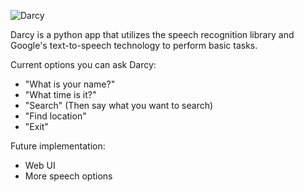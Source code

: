 ![Darcy](https://i.imgur.com/StKuTDm.png)

Darcy is a python app that utilizes the speech recognition library and Google's text-to-speech technology to perform basic tasks.

Current options you can ask Darcy:

- "What is your name?"
- "What time is it?"
- "Search" (Then say what you want to search)
- "Find location"
- "Exit"

Future implementation:

- Web UI
- More speech options